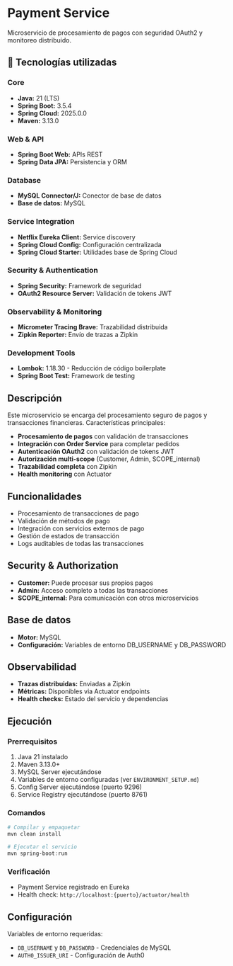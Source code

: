 # Payment Service

Microservicio de procesamiento de pagos con seguridad OAuth2 y monitoreo distribuido.

## 🚀 Tecnologías utilizadas

### Core
- **Java:** 21 (LTS)
- **Spring Boot:** 3.5.4
- **Spring Cloud:** 2025.0.0
- **Maven:** 3.13.0

### Web & API
- **Spring Boot Web:** APIs REST
- **Spring Data JPA:** Persistencia y ORM

### Database
- **MySQL Connector/J:** Conector de base de datos
- **Base de datos:** MySQL

### Service Integration
- **Netflix Eureka Client:** Service discovery
- **Spring Cloud Config:** Configuración centralizada
- **Spring Cloud Starter:** Utilidades base de Spring Cloud

### Security & Authentication
- **Spring Security:** Framework de seguridad
- **OAuth2 Resource Server:** Validación de tokens JWT

### Observability & Monitoring
- **Micrometer Tracing Brave:** Trazabilidad distribuida
- **Zipkin Reporter:** Envío de trazas a Zipkin

### Development Tools
- **Lombok:** 1.18.30 - Reducción de código boilerplate
- **Spring Boot Test:** Framework de testing

## Descripción

Este microservicio se encarga del procesamiento seguro de pagos y transacciones financieras. Características principales:

- **Procesamiento de pagos** con validación de transacciones
- **Integración con Order Service** para completar pedidos
- **Autenticación OAuth2** con validación de tokens JWT
- **Autorización multi-scope** (Customer, Admin, SCOPE_internal)
- **Trazabilidad completa** con Zipkin
- **Health monitoring** con Actuator

## Funcionalidades
- Procesamiento de transacciones de pago
- Validación de métodos de pago
- Integración con servicios externos de pago
- Gestión de estados de transacción
- Logs auditables de todas las transacciones

## Security & Authorization
- **Customer:** Puede procesar sus propios pagos
- **Admin:** Acceso completo a todas las transacciones
- **SCOPE_internal:** Para comunicación con otros microservicios

## Base de datos
- **Motor:** MySQL
- **Configuración:** Variables de entorno DB_USERNAME y DB_PASSWORD

## Observabilidad
- **Trazas distribuidas:** Enviadas a Zipkin
- **Métricas:** Disponibles via Actuator endpoints
- **Health checks:** Estado del servicio y dependencias

## Ejecución

### Prerrequisitos
1. Java 21 instalado
2. Maven 3.13.0+
3. MySQL Server ejecutándose
4. Variables de entorno configuradas (ver `ENVIRONMENT_SETUP.md`)
5. Config Server ejecutándose (puerto 9296)
6. Service Registry ejecutándose (puerto 8761)

### Comandos
```powershell
# Compilar y empaquetar
mvn clean install

# Ejecutar el servicio
mvn spring-boot:run
```

### Verificación
- Payment Service registrado en Eureka
- Health check: `http://localhost:{puerto}/actuator/health`

## Configuración

Variables de entorno requeridas:
- `DB_USERNAME` y `DB_PASSWORD` - Credenciales de MySQL
- `AUTH0_ISSUER_URI` - Configuración de Auth0
